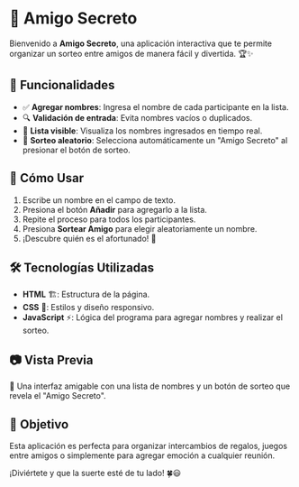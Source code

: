 # 🎁 Amigo Secreto

Bienvenido a **Amigo Secreto**, una aplicación interactiva que te permite organizar un sorteo entre amigos de manera fácil y divertida. 🏆✨

## 🚀 Funcionalidades
- ✅ **Agregar nombres**: Ingresa el nombre de cada participante en la lista.
- 🔍 **Validación de entrada**: Evita nombres vacíos o duplicados.
- 📜 **Lista visible**: Visualiza los nombres ingresados en tiempo real.
- 🎲 **Sorteo aleatorio**: Selecciona automáticamente un "Amigo Secreto" al presionar el botón de sorteo.

## 📜 Cómo Usar
1. Escribe un nombre en el campo de texto.
2. Presiona el botón **Añadir** para agregarlo a la lista.
3. Repite el proceso para todos los participantes.
4. Presiona **Sortear Amigo** para elegir aleatoriamente un nombre.
5. ¡Descubre quién es el afortunado! 🎉

## 🛠️ Tecnologías Utilizadas
- **HTML** 🏗️: Estructura de la página.
- **CSS** 🎨: Estilos y diseño responsivo.
- **JavaScript** ⚡: Lógica del programa para agregar nombres y realizar el sorteo.

## 📷 Vista Previa
📌 Una interfaz amigable con una lista de nombres y un botón de sorteo que revela el "Amigo Secreto".

## 🎯 Objetivo
Esta aplicación es perfecta para organizar intercambios de regalos, juegos entre amigos o simplemente para agregar emoción a cualquier reunión.

¡Diviértete y que la suerte esté de tu lado! 🍀😃

